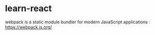 # learn-react
webpack is a static module bundler for modern JavaScript applications : https://webpack.js.org/ 
